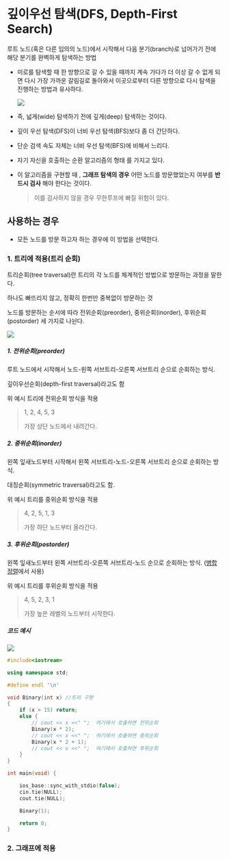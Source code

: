 # 깊이우선 탐색(DFS, Depth-First Search)

루트 노드(혹은 다른 임의의 노드)에서 시작해서 다음 분기(branch)로 넘어가기 전에 해당 분기를 완벽하게 탐색하는 방법

- 미로를 탐색할 때 한 방향으로 갈 수 있을 때까지 계속 가다가 더 이상 갈 수 없게 되면 다시 가장 가까운 갈림길로 돌아와서 이곳으로부터 다른 방향으로 다시 탐색을 진행하는 방법과 유사하다.

  ![](https://media.vlpt.us/images/sukong/post/b9042f15-fb5b-4272-abe7-8cdeb3f0f22f/DFS.png)

- 즉, 넓게(wide) 탐색하기 전에 깊게(deep) 탐색하는 것이다.

- 깊이 우선 탐색(DFS)이 너비 우선 탐색(BFS)보다 좀 더 간단하다.

- 단순 검색 속도 자체는 너비 우선 탐색(BFS)에 비해서 느리다.

- 자기 자신을 호출하는 순환 알고리즘의 형태 를 가지고 있다.

- 이 알고리즘을 구현할 때 , **그래프 탐색의 경우** 어떤 노드를 방문했었는지 여부를 **반드시 검사** 해야 한다는 것이다.

  > 이를 검사하지 않을 경우 무한루프에 빠질 위험이 있다.



## 사용하는 경우

- 모든 노드를 방문 하고자 하는 경우에 이 방법을 선택한다.

### 1. 트리에 적용(트리 순회)

트리순회(tree traversal)란 트리의 각 노드를 체계적인 방법으로 방문하는 과정을 말한다.

하나도 빠뜨리지 않고, 정확히 한번만 중복없이 방문하는 것 

노드를 방문하는 순서에 따라 전위순회(preorder), 중위순회(inorder), 후위순회(postorder) 세 가지로 나뉜다.

![](https://i.imgur.com/zfrXerB.png)

##### 1. 전위순회(preorder)

루트 노드에서 시작해서 노드-왼쪽 서브트리-오른쪽 서브트리 순으로 순회하는 방식.

깊이우선순회(depth-first traversal)라고도 함

위 예시 트리에 전위순회 방식을 적용

> 1, 2, 4, 5, 3
>
> 가장 상단 노드에서 내려간다.

##### 2. 중위순회(inorder)

왼쪽 잎새노드부터 시작해서 왼쪽 서브트리-노드-오른쪽 서브트리 순으로 순회하는 방식.

대칭순회(symmetric traversal)라고도 함.

위 예시 트리를 중위순회 방식을 적용

> 4, 2, 5, 1, 3
>
> 가장 하단 노드부터 올라간다.

##### 3. 후위순회(postorder) 

왼쪽 잎새노드부터 왼쪽 서브트리-오른쪽 서브트리-노드 순으로 순회하는 방식. ([병합정렬](https://github.com/HibernationNo1/TIL/blob/master/algorithm/%EC%A0%95%EB%A0%AC.md)에서 사용)   

위 예시 트리를 후위순회 방식을 적용 

> 4, 5, 2, 3, 1
>
> 가장 높은 레벨의 노드부터 시작한다.

##### 코드 예시

![](https://t1.daumcdn.net/cfile/tistory/251FE74B5100D04F2F?download)

```c++
#include<iostream>

using namespace std;

#define endl '\n'

void Binary(int x) //트리 구현
{
	if (x > 15) return;
	else {
        // cout << x <<" ";  여기에서 호출하면 전위순회
		Binary(x * 2);   
        // cout << x <<" ";  여기에서 호출하면 중위순회
		Binary(x * 2 + 1);
     	// cout << x <<" ";	 여기에서 호출하면 후위순회
	}
}

int main(void) {

	ios_base::sync_with_stdio(false);
	cin.tie(NULL);
	cout.tie(NULL);

	Binary(1);

	return 0;
}
```



###  2. 그래프에 적용

